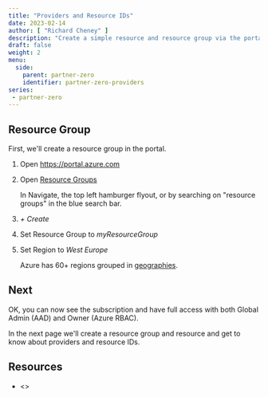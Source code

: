 ```yaml
---
title: "Providers and Resource IDs"
date: 2023-02-14
author: [ "Richard Cheney" ]
description: "Create a simple resource and resource group via the portal. Learn about providers and resourceIds."
draft: false
weight: 2
menu:
  side:
    parent: partner-zero
    identifier: partner-zero-providers
series:
 - partner-zero
---
```


## Resource Group

First, we'll create a resource group in the portal.

1. Open <https://portal.azure.com>
1. Open [Resource Groups](https://portal.azure.com/#view/HubsExtension/BrowseResourceGroups)

    In Navigate, the top left hamburger flyout, or by searching on "resource groups" in the blue search bar.

1. *+ Create*
1. Set Resource Group to *myResourceGroup*
1. Set Region to *West Europe*

    Azure has 60+ regions grouped in [geographies](https://azure.microsoft.com/explore/global-infrastructure/geographies/#overview).

## Next

OK, you can now see the subscription and have full access with both Global Admin (AAD) and Owner (Azure RBAC).

In the next page we'll create a resource group and resource and get to know about providers and resource IDs.

## Resources

* <>
